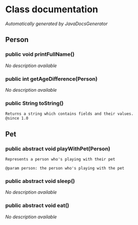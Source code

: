 # Class documentation
*Automatically generated by JavaDocsGenerator*

## Person
### public void printFullName()
*No description available*

### public int getAgeDifference(Person)
*No description available*

### public String toString()
```plain
Returns a string which contains fields and their values.
@since 1.0
```

## Pet
### public abstract void playWithPet(Person)
```plain
Represents a person who's playing with their pet

@param person: the person who's playing with the pet
```

### public abstract void sleep()
*No description available*

### public abstract void eat()
*No description available*

